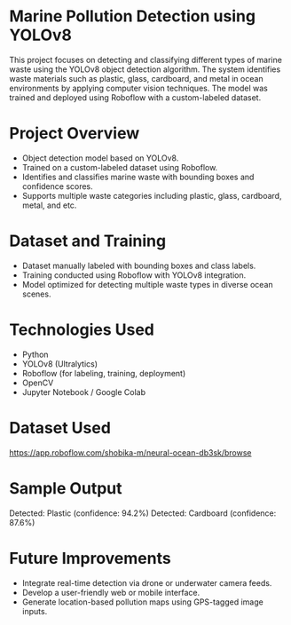 # Marine Pollution Detection using YOLOv8

This project focuses on detecting and classifying different types of marine waste using the YOLOv8 object detection algorithm. The system identifies waste materials such as plastic, glass, cardboard, and metal in ocean environments by applying computer vision techniques. The model was trained and deployed using Roboflow with a custom-labeled dataset.

# Project Overview

- Object detection model based on YOLOv8.
- Trained on a custom-labeled dataset using Roboflow.
- Identifies and classifies marine waste with bounding boxes and confidence scores.
- Supports multiple waste categories including plastic, glass, cardboard, metal, and etc.

# Dataset and Training

- Dataset manually labeled with bounding boxes and class labels.
- Training conducted using Roboflow with YOLOv8 integration.
- Model optimized for detecting multiple waste types in diverse ocean scenes.

# Technologies Used

- Python  
- YOLOv8 (Ultralytics)  
- Roboflow (for labeling, training, deployment)  
- OpenCV  
- Jupyter Notebook / Google Colab
# Dataset Used
https://app.roboflow.com/shobika-m/neural-ocean-db3sk/browse

# Sample Output 
Detected: Plastic (confidence: 94.2%)
Detected: Cardboard (confidence: 87.6%)


# Future Improvements

- Integrate real-time detection via drone or underwater camera feeds.
- Develop a user-friendly web or mobile interface.
- Generate location-based pollution maps using GPS-tagged image inputs.


